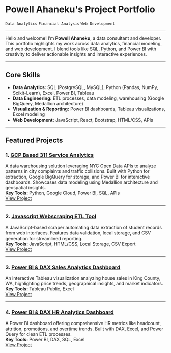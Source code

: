 
# Powell Ahaneku's Project Portfolio

`Data Analytics` `Financial Analysis` `Web Development`

---

Hello and welcome! I’m **Powell Ahaneku**, a data consultant and developer. This portfolio highlights my work across data analytics, financial modeling, and web development. I blend tools like SQL, Python, and Power BI with creativity to deliver actionable insights and interactive experiences.

---

## Core Skills

- **Data Analytics:** SQL (PostgreSQL, MySQL), Python (Pandas, NumPy, Scikit-Learn), Excel, Power BI, Tableau  
- **Data Engineering:** ETL processes, data modeling, warehousing (Google BigQuery, Medallion architecture)  
- **Visualization & Reporting:** Power BI dashboards, Tableau visualizations, Excel modeling  
- **Web Development:** JavaScript, React, Bootstrap, HTML/CSS, APIs  

---

## Featured Projects

### 1. [GCP Based 311 Service Analytics](https://github.com/powellahaneku/datawarehouse/tree/main)  
A data warehousing solution leveraging NYC Open Data APIs to analyze patterns in city complaints and traffic collisions. Built with Python for extraction, Google BigQuery for storage, and Power BI for interactive dashboards. Showcases data modeling using Medallion architecture and geospatial insights.  
**Key Tools:** Python, Google Cloud, Power BI, SQL, APIs  
[View Project](https://github.com/powellahaneku/datawarehouse/tree/main)

---

### 2. [Javascript Webscraping ETL Tool](https://github.com/powellahaneku/Webscraper/tree/main)  
A JavaScript-based scraper automating data extraction of student records from web interfaces. Features data validation, local storage, and CSV generation for streamlined reporting.  
**Key Tools:** JavaScript, HTML/CSS, Local Storage, CSV Export  
[View Project](https://github.com/powellahaneku/Webscraper/tree/main)

---

### 3. [Power BI & DAX Sales Analytics Dashboard](https://public.tableau.com/app/profile/powell.ahaneku/viz/KingsCountyHouseSales_17073741715870/KingCountyHouseSales?publish=yes)  
An interactive Tableau visualization analyzing house sales in King County, WA, highlighting price trends, geographical insights, and market indicators.  
**Key Tools:** Tableau Public, Excel  
[View Project](https://github.com/powellahaneku/HouseSaleDashboard/blob/main/readme.md)

---

### 4. [Power BI & DAX HR Analytics Dashboard](https://github.com/powellahaneku/HRDataAnalysis/blob/main/HR%20Data%20Analysis.pdf)  
A Power BI dashboard offering comprehensive HR metrics like headcount, attrition, promotions, and overtime trends. Built with DAX, Excel, and Power Query for clean ETL processes.  
**Key Tools:** Power BI, DAX, SQL, Excel  
[View Project](https://github.com/powellahaneku/HRDataAnalysis/blob/main/HR%20Data%20Analysis.pdf)


